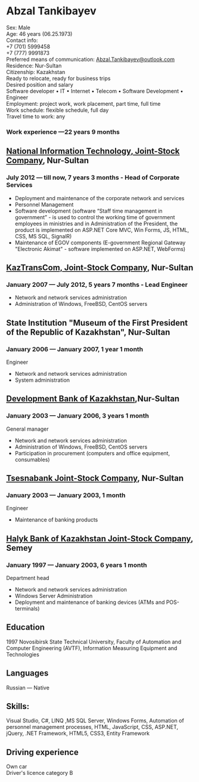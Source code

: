 # Abzal Tankibayev  
Sex: Male  
Age: 46 years (06.25.1973)  
Contact info:    
+7 (701) 5999458  
+7 (777) 9991873  
Preferred means of communication: Abzal.Tankibayev@outlook.com   
Residence: Nur-Sultan  
Citizenship: Kazakhstan  
Ready to relocate, ready for business trips  
Desired position and salary  
Software developer • IT • Internet • Telecom • Software Development • Engineer  
Employment: project work, work placement, part time, full time  
Work schedule: flexible schedule, full day  
Travel time to work: any  	

### Work experience —22 years 9 months

## [National Information Technology, Joint-Stock Company](www.nitec.kz), Nur-Sultan 
### July 2012 — till now, 7 years 3 months - Head of Corporate Services
- Deployment and maintenance of the corporate network and services
- Personnel Management
- Software development (software “Staff time management in government” - is used to control the working time of government employees in ministries and in Administration of the President, the product is implemented on ASP.NET Core MVC, Win Forms, JS, HTML, CSS, MS SQL, SignalR)
- Maintenance of EGOV components (E-government Regional Gateway "Electronic Akimat" - software implemented on ASP.NET, WebForms)

## [KazTransCom, Joint-Stock Company](www.kaztranscom.kz/), Nur-Sultan 
### January 2007 — July 2012, 5 years 7 months - Lead Engineer
- Network and network services administration
- Administration of Windows, FreeBSD, CentOS servers

## State Institution "Museum of the First President of the Republic of Kazakhstan", Nur-Sultan
### January 2006 — January 2007, 1 year 1 month	
Engineer
- Network and network services administration
- System administration
	
## [Development Bank of Kazakhstan](www.kdb.kz),Nur-Sultan
### January 2003 — January 2006, 3 years 1 month
General manager
- Network and network services administration
- Administration of Windows, FreeBSD, CentOS servers
- Participation in procurement (computers and office equipment, consumables)

## [Tsesnabank Joint-Stock Company](www.tsb.kz), Nur-Sultan
### January 2003 — January 2003, 1 month	
Engineer
- Maintenance of banking products

## [Halyk Bank of Kazakhstan Joint-Stock Company](www.halykbank.kz), Semey
### January 1997 — January 2003, 6 years 1 month	
Department head
- Network and network services administration
- Windows Server Administration
- Deployment and maintenance of banking devices (ATMs and POS-terminals)

## Education 
1997	Novosibirsk State Technical University, Faculty of Automation and Computer Engineering (AVTF), Information Measuring Equipment and Technologies

## Languages
Russian — Native

## Skills:
Visual Studio, C#, LINQ ,MS SQL Server, Windows Forms, Automation of personnel management processes, HTML, JavaScript, CSS, ASP.NET, jQuery, .NET Framework, HTML5, CSS3, Entity Framework

## Driving experience
Own car  
Driver's licence category B


